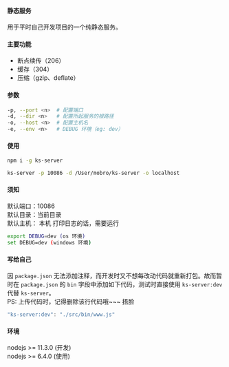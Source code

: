 #### 静态服务
用于平时自己开发项目的一个纯静态服务。

#### 主要功能
 + 断点续传（206）
 + 缓存（304）
 + 压缩（gzip、deflate）

#### 参数
```bash
-p, --port <n>	# 配置端口
-d, --dir <n>	# 配置所起服务的根路径
-o, --host <n>	# 配置主机名 
-e, --env <n>   # DEBUG 环境（eg: dev）
```

#### 使用
```bash
npm i -g ks-server

ks-server -p 10086 -d /User/mobro/ks-server -o localhost
```

#### 须知
默认端口：10086  
默认目录：当前目录  
默认主机： 本机 
打印日志的话，需要运行  
```bash
export DEBUG=dev (os 环境)
set DEBUG=dev (windows 环境)
```

#### 写给自己
因 `package.json` 无法添加注释，而开发时又不想每改动代码就重新打包。故而暂时在 `package.json` 的 `bin` 字段中添加如下代码，测试时直接使用 `ks-server:dev` 代替 `ks-server`。  
PS: 上传代码时，记得删除该行代码哦~~~ 捂脸
```js
"ks-server:dev": "./src/bin/www.js"
```

#### 环境
nodejs >= 11.3.0 (开发)  
nodejs >= 6.4.0 (使用)

